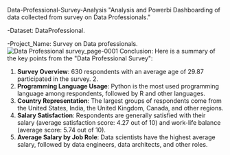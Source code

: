 Data-Professional-Survey-Analysis
"Analysis and Powerbi Dashboarding of data collected from survey on Data Professionals."

-Dataset: DataProfessional.

-Project_Name: Survey on Data professionals.
![Data Professional survey_page-0001](https://github.com/user-attachments/assets/0f33cb0c-6b0f-42e0-ba91-aedfb68e9115)
Conclusion:
Here is a summary of the key points from the "Data Professional Survey":
1. **Survey Overview**: 630 respondents with an average age of 29.87 participated in the survey. 2.
2. **Programming Language Usage**: Python is the most used programming language among respondents, followed by R and other languages.
3. **Country Representation**: The largest groups of respondents come from the United States, India, the United Kingdom, Canada, and other regions.
4. **Salary Satisfaction**: Respondents are generally satisfied with their salary (average satisfaction score: 4.27 out of 10) and work-life balance (average score: 5.74 out of 10).
5. **Average Salary by Job Role**: Data scientists have the highest average salary, followed by data engineers, data architects, and other roles.
